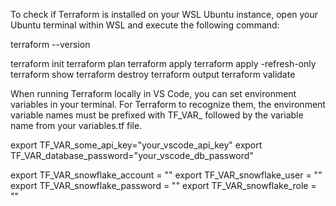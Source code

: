 To check if Terraform is installed on your WSL Ubuntu instance, open your Ubuntu terminal within WSL and execute the following command:

terraform --version

terraform init
terraform plan
terraform apply
terraform apply -refresh-only
terraform show
terraform destroy
terraform output
terraform validate


When running Terraform locally in VS Code, you can set environment variables in your terminal. For Terraform to recognize them, the environment variable names must be prefixed with TF_VAR_ followed by the variable name from your variables.tf file.

export TF_VAR_some_api_key="your_vscode_api_key"
export TF_VAR_database_password="your_vscode_db_password"

export TF_VAR_snowflake_account = ""
export TF_VAR_snowflake_user = ""
export TF_VAR_snowflake_password = ""
export TF_VAR_snowflake_role = ""
